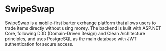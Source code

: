 # SwipeSwap
SwipeSwap is a mobile-first barter exchange platform that allows users to trade items directly without using money.
The backend is built with ASP.NET Core, following DDD (Domain-Driven Design) and Clean Architecture principles, and uses PostgreSQL as the main database with JWT authentication for secure access.
